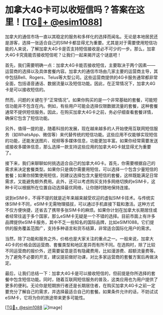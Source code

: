 # 加拿大4G卡可以收短信吗？答案在这里！[[TG💪+ @esim1088](https://t.me/s/esim1088)]

加拿大的通信市场一直以其稳定的服务和多样化的选择而闻名。无论是本地居民还是游客，选择一张适合自己的SIM卡都显得尤为重要。尤其是对于需要使用短信功能的人来说，了解加拿大4G卡是否支持短信接收是必不可少的一步。那么，加拿大4G卡究竟能否接收短信呢？让我们一起来揭开这个谜底吧！

首先，我们需要明确一点：加拿大4G卡能否接收短信，主要取决于两个因素——运营商的选择以及具体套餐内容。加拿大的通信市场由几家主要的运营商主导，其中包括Bell、Rogers、Telus等大型公司。这些运营商提供的4G卡服务通常都非常全面，包括语音通话、数据流量以及短信功能。因此，在正常情况下，加拿大4G卡是可以接收短信的。

然而，问题的关键在于“正常情况”。如果你购买的是一个非常基础的套餐，可能短信功能并不包含在内。例如，有些用户可能会选择仅限数据流量的套餐，这种套餐通常不提供短信服务。因此，在购买加拿大4G卡之前，务必仔细查看套餐详情，确保它包含了短信功能。

另外，值得一提的是，随着科技的发展，现在越来越多的人开始使用互联网短信服务（如WhatsApp、微信等）来代替传统的短信功能。这些应用不仅能够实现短信的功能，还能发送图片、视频等多媒体信息，功能更加丰富。如果你经常需要发送或接收多媒体信息，那么选择一款支持这些应用的加拿大4G卡就显得尤为重要了。

接下来，我们来聊聊如何挑选适合自己的加拿大4G卡。首先，你需要根据自己的需求来决定套餐类型。如果你只是偶尔需要用短信，可以选择一个包含少量短信的套餐；如果你频繁使用短信，则建议选择包含大量短信的套餐，这样既能满足日常需求，又能避免额外费用。此外，还可以考虑购买支持多网络切换的eSIM卡，这种卡可以根据所在位置自动选择最优网络，让你随时随地保持连接。

说到eSIM卡，不得不提的就是近年来越来越受欢迎的虚拟SIM卡技术。与传统实体SIM卡不同，eSIM卡无需物理插拔，可以通过手机直接下载和激活。这种方式不仅方便快捷，还省去了携带多张SIM卡的麻烦。如果你计划在加拿大长期居住或者经常往返于多个国家，那么eSIM卡无疑是一个不错的选择。目前市面上有许多品牌提供eSIM卡服务，其中不乏一些知名的国际品牌，比如eSIM1088。它们提供的服务覆盖范围广，支持多种语言和货币结算，非常适合国际化用户的需求。

当然，除了功能和服务之外，价格也是大家关注的重点之一。一般来说，加拿大4G卡的价格会因运营商、套餐类型和地区差异而有所不同。在选购时，除了比较不同运营商的报价外，还需要留意是否有隐藏费用，比如漫游费、超额流量费等。为了避免不必要的开支，建议提前做好功课，对比多家运营商的套餐方案后再做决定。

最后，让我们总结一下：加拿大4G卡是可以接收短信的，但前提是你所选择的套餐中包含短信功能。同时，随着互联网短信服务的普及，这类应用也为用户提供了更多的便利。无论你是短期旅行者还是长期居住者，在购买加拿大4G卡之前一定要充分了解自己的需求，并选择最适合自己的套餐。如果条件允许的话，不妨试试eSIM卡，它将为你的旅途带来更多可能性。

[[TG💪+ @esim1088](https://t.me/s/esim1088) ![Image](https://i.postimg.cc/4NQfJmqS/Snipaste-2025-05-13-00-14-12.png)]